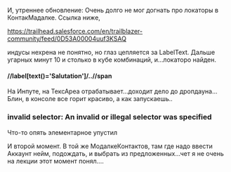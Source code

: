 И, утреннее обновление:
Очень долго не мог догнать про локаторы в КонтакМадалке. Ссылка ниже,

https://trailhead.salesforce.com/en/trailblazer-community/feed/0D53A00004uuf3KSAQ

индусы нехрена не понятно, но глаз цепляется за LabelText. Дальше угарных минут 10 и столько в кубе комбинаций,
и...локаторо найден.

#### //label[text()='Salutation']/..//span

На Инпуте, на ТексАреа отрабатывает...доходит дело до дропдауна... Блин, в консоле все горит красиво, а как запускаешь..

### invalid selector: An invalid or illegal selector was specified

Что-то опять элементарное упустил

И второй момент. В той же МодалкеКонтактов, там где надо ввести Аккаунт нейм, подождать, и выбрать из предложенных...чет
я не очень на лекции этот момент понял....



